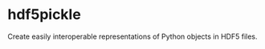 hdf5pickle
==========

Create easily interoperable representations of Python objects in HDF5 files.
